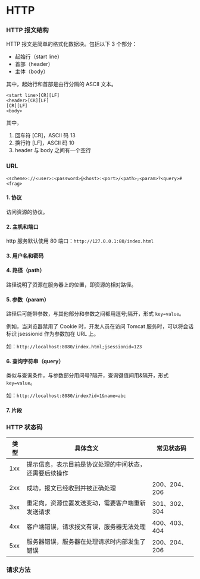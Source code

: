 # HTTP

### HTTP 报文结构

HTTP 报文是简单的格式化数据块。包括以下 3 个部分：

   - 起始行（start line）
   - 首部（header）
   - 主体（body）

其中，起始行和首部是由行分隔的 ASCII 文本。

```
<start line>[CR][LF]
<header>[CR][LF]
[CR][LF]
<body>
```

其中，

   1. 回车符 [CR]，ASCII 码 13
   1. 换行符 [LF]，ASCII 码 10
   1. header 与 body 之间有一个空行


### URL

```
<scheme>://<user>:<password>@<host>:<port>/<path>;<param>?<query>#<frag>
```

#### 1. 协议
访问资源的协议。

#### 2. 主机和端口
http 服务默认使用 80 端口：`http://127.0.0.1:80/index.html`

#### 3. 用户名和密码

#### 4. 路径（path）
路径说明了资源在服务器上的位置，即资源的相对路径。

#### 5. 参数（param）
路径后可能带参数，与其他部分和参数之间都用逗号;隔开，形式 `key=value`。

例如，当浏览器禁用了 Cookie 时，开发人员在访问 Tomcat 服务时，可以将会话标识 jsessionid 作为参数加在 URL 上。

如：`http://localhost:8080/index.html;jsessionid=123`

#### 6. 查询字符串（query）
类似与查询条件，与参数部分用问号?隔开，查询键值间用&隔开，形式 `key=value`。

如：`http://localhost:8080/index?id=1&name=abc`

#### 7. 片段


### HTTP 状态码

| 类型 | 具体含义 | 常见状态码 |
| -- | -- | -- |
| 1xx | 提示信息，表示目前是协议处理的中间状态，还需要后续操作 | |
| 2xx | 成功，报文已经收到并被正确处理 | 200、204、206 |
| 3xx | 重定向，资源位置发送变动，需要客户端重新发送请求 | 301、302、304 |
| 4xx | 客户端错误，请求报文有误，服务器无法处理 | 400、403、404 |
| 5xx | 服务器错误，服务器在处理请求时内部发生了错误 | 200、204、206 |





### 请求方法

